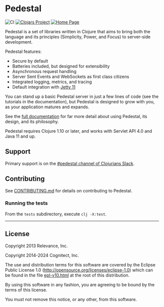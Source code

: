 # Pedestal

![CI](https://github.com/pedestal/pedestal/workflows/CI/badge.svg)
[![Clojars Project](https://img.shields.io/clojars/v/io.pedestal/pedestal.service.svg)](https://clojars.org/io.pedestal/pedestal.service)
[![Home Page](https://img.shields.io/badge/Docs-Documentation-blue)](https://pedestal.io)


Pedestal is a set of libraries written in Clojure that aims to bring
both the language and its principles (Simplicity, Power, and Focus) to
server-side development.

Pedestal features:
- Secure by default
- Batteries included, but designed for extensibility
- Asynchronous request handling
- Server Sent Events and WebSockets as first class citizens
- Integrated logging, metrics, and tracing
- Default integration with [Jetty 11](https://eclipse.dev/jetty/)

You can stand up a basic Pedestal server in just a few lines of code
(see the tutorials in the documentation), but Pedestal is designed to grow with you, 
as your application matures and expands.

See the [full documentation](https://pedestal.io) for far more detail about
using Pedestal, its design, and its philosophy.

Pedestal requires Clojure 1.10 or later, and works with Servlet API 4.0 and Java 11 and up.

## Support

Primary support is on the [#pedestal channel of Clojurians Slack](https://clojurians.slack.com/archives/C0K65B20P).

## Contributing

See [CONTRIBUTING.md](CONTRIBUTING.md) for details on contributing to Pedestal.

### Running the tests

From the `tests` subdirectory, execute `clj -X:test`.

---

## License
Copyright 2013 Relevance, Inc.

Copyright 2014-2024 Cognitect, Inc.

The use and distribution terms for this software are covered by the
Eclipse Public License 1.0 (http://opensource.org/licenses/eclipse-1.0)
which can be found in the file [epl-v10.html](epl-v10.html) at the root of this distribution.

By using this software in any fashion, you are agreeing to be bound by
the terms of this license.

You must not remove this notice, or any other, from this software.
